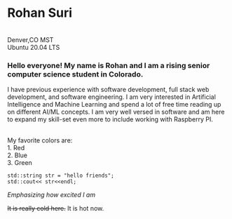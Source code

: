 # Rohan Suri #
<br>
Denver,CO MST 
<br>
Ubuntu 20.04 LTS
<br>

### Hello everyone! My name is Rohan and I am a rising senior computer science student in Colorado. ###
I have previous experience with software development, full stack web development, and software engineering.
I am very interested in Artificial Intelligence and Machine Learning and spend a lot of free time reading up 
on different AI/ML concepts. I am very well versed in software and am here to expand 
my skill-set even more to include working with Raspberry PI. 

<br>
My favorite colors are:<br> 
1. Red<br>
2. Blue<br>
3. Green<br>

```
std::string str = "hello friends";
std::cout<< str<<endl;
```

*Emphasizing how excited I am*

~~It is really cold here.~~ It is hot now.
